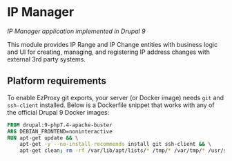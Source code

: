 # IP Manager

_IP Manager application implemented in Drupal 9_

This module provides IP Range and IP Change entities with business logic and UI for creating, managing, and registering IP address changes with external 3rd party systems.

## Platform requirements

To enable EzProxy git exports, your server (or Docker image) needs `git` and `ssh-client` installed.
Below is a Dockerfile snippet that works with any of the official Drupal 9 Docker images:

```Dockerfile
FROM drupal:9-php7.4-apache-buster
ARG DEBIAN_FRONTEND=noninteractive
RUN apt-get update && \
    apt-get -y --no-install-recommends install git ssh-client && \
    apt-get clean; rm -rf /var/lib/apt/lists/* /tmp/* /var/tmp/* /usr/share/doc/*
```
